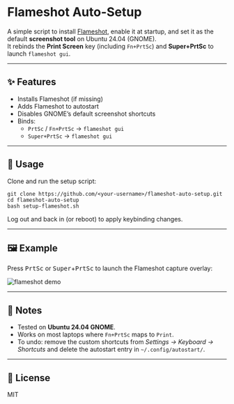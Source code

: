 # Flameshot Auto-Setup

A simple script to install [Flameshot](https://flameshot.org/), enable it at startup, and set it as the default **screenshot tool** on Ubuntu 24.04 (GNOME).  
It rebinds the **Print Screen** key (including `Fn+PrtSc`) and **Super+PrtSc** to launch `flameshot gui`.

---

## ✨ Features
- Installs Flameshot (if missing)
- Adds Flameshot to autostart
- Disables GNOME’s default screenshot shortcuts
- Binds:
  - `PrtSc` / `Fn+PrtSc` → `flameshot gui`
  - `Super+PrtSc` → `flameshot gui`

---

## 🚀 Usage

Clone and run the setup script:

    git clone https://github.com/<your-username>/flameshot-auto-setup.git
    cd flameshot-auto-setup
    bash setup-flameshot.sh

Log out and back in (or reboot) to apply keybinding changes.

---

## 🖼️ Example

Press <kbd>PrtSc</kbd> or <kbd>Super</kbd>+<kbd>PrtSc</kbd> to launch the Flameshot capture overlay:

![flameshot demo](https://flameshot.org/img/screen1.jpg)

---

## 🔧 Notes
- Tested on **Ubuntu 24.04 GNOME**.
- Works on most laptops where `Fn+PrtSc` maps to `Print`.
- To undo: remove the custom shortcuts from *Settings → Keyboard → Shortcuts* and delete the autostart entry in `~/.config/autostart/`.

---

## 📜 License
MIT
